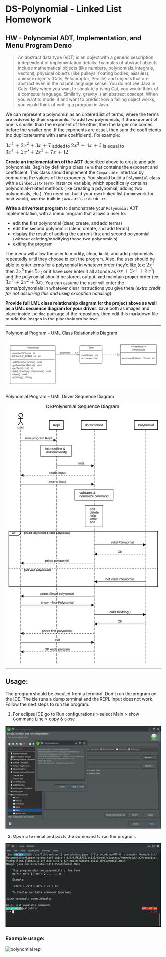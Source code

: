 # DS-Polynomial - Linked List Homework
## HW - Polynomial ADT, Implementation, and Menu Program Demo

> An abstract data type (ADT) is an object with a generic description independent of implementation details.  Examples of abstract objects include mathematical objects (like numbers, polynomials, integrals, vectors), physical objects (like pulleys, floating bodies, missiles), animate objects (Cats, Velociraptor, People) and objects that are abstract even in the natural language sense. You do not see Java in Cats. Only when you want to simulate a living Cat, you would think of a computer language. Similarly, gravity is an abstract concept. When you want to model it and want to predict how a falling object works, you would think of writing a program in Java.

We can represent a polynomial as an ordered list of terms, where the terms are ordered by their exponents. To add two polynomials,  if the exponent of one is smaller than the exponent of the other, then the larger one comes before the smaller one.  If the exponents are equal, then sum the coefficients (no duplicate terms with same coefficient).  For example:

![  3x^4^ + 2x^2^ + 3x + 7](./assets/exp1.gif) added to ![  2x^3^ + 4x + 5](./assets/exp2.gif) is equal to ![  3x^4^ + 2x^3^ + 2x^2^ + 7x + 12](./assets/result.gif)

**Create an implementation of the ADT** described above to create and add polynomials.  Begin by defining a class `Term` that contains the exponent and coefficient.  This class should implement the `Comparable` interface by comparing the values of the exponents.  You should build a `Polynomial` class with a `LinkedList<Term>` instance variable, which specifically contains polynomial-related methods (like creating a polynomial, adding two polynomials, etc.).  You need not build your own linked list (homework for next week), use the built in `java.util.LinkedList`.  

**Write a driver/test program** to demonstrate your `Polynomial` ADT implementation, with a menu program that allows a user to:

- edit the first polynomial (clear, create, and add terms)
- edit the second polynomial (clear, create, and add terms)
- display the result of adding the current first and second polynomial (without deleting/modifying those two polynomials)
- exiting the program

The menu will allow the user to modify, clear, build, and add polynomials repeatedly until they choose to exit the program.  Also, the user should be able to enter terms for a polynomial in whatever order they’d like (ex: ![ 2x^2^](./assets/2x.gif) then ![ 3x^5^](./assets/3x.gif) then ![  5x](./assets/5x.gif); or if have user enter it all at once as ![ 5x + 2x^2^](./assets/5x2x.gif)) and the polynomial should be stored, output, and maintain proper order (ex: ![  3x^5^ + 2x^2^ + 5x](./assets/3x2x.gif)).  You can assume the user will enter the terms/polynomials in whatever clear instructions you give them (*extra credit for not assuming this and using exception handling*).

**Provide full UML class relationship diagram for the project above as well as a UML sequence diagram for your driver**. Save both as images and place inside the `doc` package of the repository, then edit this markdown file to add the images in the placeholders below:


----------


Polynomial Program – UML Class Relationship Diagram

![UML Polynomial](./assets/polynomialUML.png)

Polynomial Program – UML Driver Sequence Diagram

![DSPolynomial sequence Diagram](./assets/polySequenceDiagram.png)







----------


## Usage:

The program should be excuted from a terminal. Don't run the program on the IDE.
The ide runs a dump terminal and the REPL input does not work.
Follow the next steps to run the program.

1. For eclipse IDE go to Run configurations > select Main > show Command Line > copy & close

![Eclipse IDE](./assets/example.png)

2. Open a terminal and paste the command to run the program.

![terminal example](./assets/console.png)





### Example usage:


![polynomial repl](./assets/polynomial.gif)
